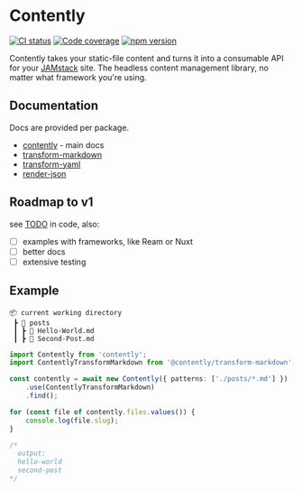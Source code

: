 # Contently

[![CI status](https://img.shields.io/github/workflow/status/krmax44/contently/build/main)](https://github.com/krmax44/contently/actions)
[![Code coverage](https://img.shields.io/codecov/c/github/krmax44/contently?token=RcYyQnebV1)](https://codecov.io/gh/krmax44/contently)
[![npm version](https://img.shields.io/npm/v/contently)](https://www.npmjs.com/package/contently)

Contently takes your static-file content and turns it into a consumable API for your [JAMstack](https://jamstack.org) site. The headless content management library, no matter what framework you're using.

## Documentation

Docs are provided per package.

- [contently](./packages/contently/README.md) - main docs
- [transform-markdown](./packages/transform-markdown/README.md)
- [transform-yaml](./packages/transform-yaml/README.md)
- [render-json](./packages/render-json/README.md)

## Roadmap to v1

see [TODO](https://github.com/krmax44/contently/search?q=TODO) in code, also:

- [ ] examples with frameworks, like Ream or Nuxt
- [ ] better docs
- [ ] extensive testing

## Example

```
📦 current working directory
 ┣ 📂 posts
 ┃ ┣ 📄 Hello-World.md
 ┃ ┣ 📄 Second-Post.md
```

```ts
import Contently from 'contently';
import ContentlyTransformMarkdown from '@contently/transform-markdown';

const contently = await new Contently({ patterns: ['./posts/*.md'] })
	.use(ContentlyTransformMarkdown)
	.find();

for (const file of contently.files.values()) {
	console.log(file.slug);
}

/*
  output:
  hello-world
  second-post
*/
```
